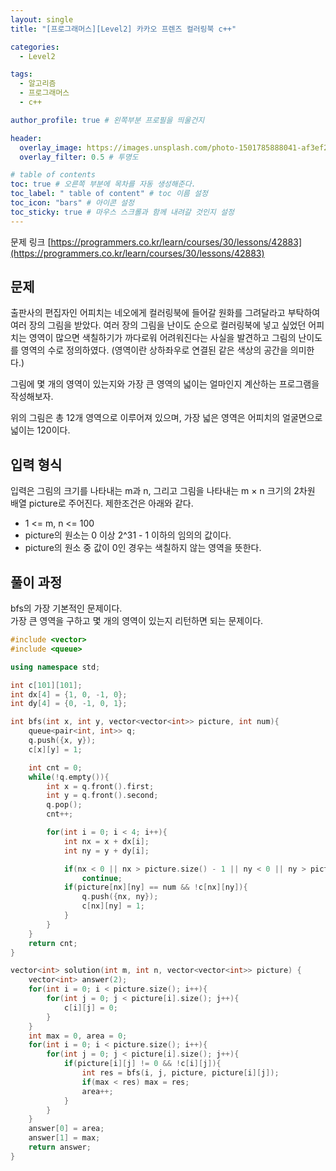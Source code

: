 ```yaml
---
layout: single
title: "[프로그래머스][Level2] 카카오 프렌즈 컬러링북 c++"

categories:
  - Level2

tags:
  - 알고리즘
  - 프로그래머스
  - c++

author_profile: true # 왼쪽부분 프로필을 띄울건지

header:
  overlay_image: https://images.unsplash.com/photo-1501785888041-af3ef285b470?ixlib=rb-1.2.1&ixid=eyJhcHBfaWQiOjEyMDd9&auto=format&fit=crop&w=1350&q=80
  overlay_filter: 0.5 # 투명도

# table of contents
toc: true # 오른쪽 부분에 목차를 자동 생성해준다.
toc_label: " table of content" # toc 이름 설정
toc_icon: "bars" # 아이콘 설정
toc_sticky: true # 마우스 스크롤과 함께 내려갈 것인지 설정
---
```


문제 링크 [https://programmers.co.kr/learn/courses/30/lessons/42883](https://programmers.co.kr/learn/courses/30/lessons/42883)

## 문제

출판사의 편집자인 어피치는 네오에게 컬러링북에 들어갈 원화를 그려달라고 부탁하여 여러 장의 그림을 받았다. 여러 장의 그림을 난이도 순으로 컬러링북에 넣고 싶었던 어피치는 영역이 많으면 색칠하기가 까다로워 어려워진다는 사실을 발견하고 그림의 난이도를 영역의 수로 정의하였다. (영역이란 상하좌우로 연결된 같은 색상의 공간을 의미한다.)

그림에 몇 개의 영역이 있는지와 가장 큰 영역의 넓이는 얼마인지 계산하는 프로그램을 작성해보자.

위의 그림은 총 12개 영역으로 이루어져 있으며, 가장 넓은 영역은 어피치의 얼굴면으로 넓이는 120이다.

## 입력 형식

입력은 그림의 크기를 나타내는 m과 n, 그리고 그림을 나타내는 m × n 크기의 2차원 배열 picture로 주어진다. 제한조건은 아래와 같다.

- 1 <= m, n <= 100
- picture의 원소는 0 이상 2^31 - 1 이하의 임의의 값이다.
- picture의 원소 중 값이 0인 경우는 색칠하지 않는 영역을 뜻한다.

## 풀이 과정

bfs의 가장 기본적인 문제이다.  
가장 큰 영역을 구하고 몇 개의 영역이 있는지 리턴하면 되는 문제이다.

```c++
#include <vector>
#include <queue>

using namespace std;

int c[101][101];
int dx[4] = {1, 0, -1, 0};
int dy[4] = {0, -1, 0, 1};

int bfs(int x, int y, vector<vector<int>> picture, int num){
    queue<pair<int, int>> q;
    q.push({x, y});
    c[x][y] = 1;

    int cnt = 0;
    while(!q.empty()){
        int x = q.front().first;
        int y = q.front().second;
        q.pop();
        cnt++;

        for(int i = 0; i < 4; i++){
            int nx = x + dx[i];
            int ny = y + dy[i];

            if(nx < 0 || nx > picture.size() - 1 || ny < 0 || ny > picture[0].size() - 1)
                continue;
            if(picture[nx][ny] == num && !c[nx][ny]){
                q.push({nx, ny});
                c[nx][ny] = 1;
            }
        }
    }
    return cnt;
}

vector<int> solution(int m, int n, vector<vector<int>> picture) {
    vector<int> answer(2);
    for(int i = 0; i < picture.size(); i++){
        for(int j = 0; j < picture[i].size(); j++){
            c[i][j] = 0;
        }
    }
    int max = 0, area = 0;
    for(int i = 0; i < picture.size(); i++){
        for(int j = 0; j < picture[i].size(); j++){
            if(picture[i][j] != 0 && !c[i][j]){
                int res = bfs(i, j, picture, picture[i][j]);
                if(max < res) max = res;
                area++;
            }
        }
    }
    answer[0] = area;
    answer[1] = max;
    return answer;
}
```

